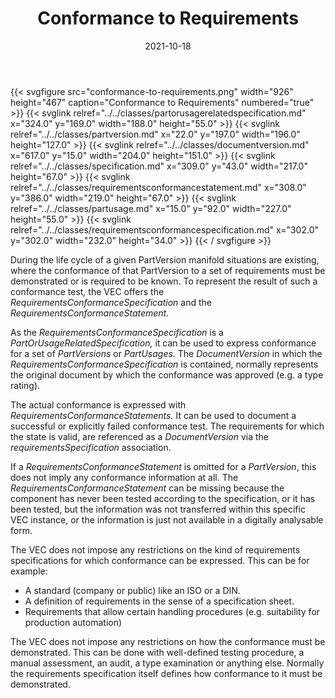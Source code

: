 ﻿---
title: Conformance to Requirements
toc: false
type: specs
layout: diagram
date: "2021-10-18"
draft: false
specification: VEC
version: 1.2.1
documentType: "Recommendation"
elementType: Diagram
classes:
  - PartOrUsageRelatedSpecification
  - PartVersion
  - DocumentVersion
  - Specification
  - RequirementsConformanceStatement
  - PartUsage
  - RequirementsConformanceSpecification
menu:
  VEC-1.2.1:    
    parent: general-component-data
    identifier: general-component-data/conformance-to-requirements
    weight: 1004007 

# Prev/next pager order (if `docs_section_pager` enabled in `params.toml`)
weight: 1004007
---
{{< svgfigure src="conformance-to-requirements.png" width="926" height="467" caption="Conformance to Requirements" numbered="true" >}}
  {{< svglink relref="../../classes/partorusagerelatedspecification.md" x="324.0" y="169.0" width="188.0" height="55.0" >}}
  {{< svglink relref="../../classes/partversion.md" x="22.0" y="197.0" width="196.0" height="127.0" >}}
  {{< svglink relref="../../classes/documentversion.md" x="617.0" y="15.0" width="204.0" height="151.0" >}}
  {{< svglink relref="../../classes/specification.md" x="309.0" y="43.0" width="217.0" height="67.0" >}}
  {{< svglink relref="../../classes/requirementsconformancestatement.md" x="308.0" y="386.0" width="219.0" height="67.0" >}}
  {{< svglink relref="../../classes/partusage.md" x="15.0" y="92.0" width="227.0" height="55.0" >}}
  {{< svglink relref="../../classes/requirementsconformancespecification.md" x="302.0" y="302.0" width="232.0" height="34.0" >}}
{{< / svgfigure >}}
<p> During the life cycle of a given PartVersion manifold situations are existing, where the conformance of that PartVersion to a set of requirements must be demonstrated or is required to be known. To represent the result of such a conformance test<i>, </i>the VEC offers the <i>RequirementsConformanceSpecification</i> and the <i>RequirementsConformanceStatement.</i>      </p>      <p> As the <i>RequirementsConformanceSpecification</i> is a <i>PartOrUsageRelatedSpecification,</i> it can be used to express conformance for a set of <i>PartVersions</i> or <i>PartUsages</i>. The <i>DocumentVersion </i>in which the <i>RequirementsConformanceSpecification </i>is contained, normally represents the original document by which the conformance was approved (e.g. a type rating).      </p>      <p> The actual conformance is expressed with <i>RequirementsConformanceStatements.</i> It can be used to document a successful or explicitly failed conformance test. The requirements for which the state is valid, are referenced as a <i>DocumentVersion</i> via the <i>requirementsSpecification</i> association.      </p>      <p> If a <i>RequirementsConformanceStatement</i> is omitted for a <i>PartVersion</i>, this does not imply any conformance information at all. The <i>RequirementsConformanceStatement</i> can be missing because the component has never been tested according to the specification, or it has been tested, but the information was not transferred within this specific VEC instance, or the information is just not available in a digitally analysable form.      </p>      <p> The VEC does not impose any restrictions on the kind of requirements specifications for which conformance can be expressed. This can be for example:      </p>      <ul>       <li> A standard (company or public) like an ISO&#160;or a DIN.        </li>       <li> A definition of requirements in the sense of a specification sheet.        </li>       <li> Requirements that allow certain handling procedures (e.g. suitability for production automation)        </li>     </ul>     <p> The VEC&#160;does not impose any restrictions on how the conformance must be demonstrated. This can be done with well-defined testing procedure, a manual assessment, an audit, a type examination or anything else. Normally the requirements specification itself defines how conformance to it must be demonstrated.      </p>